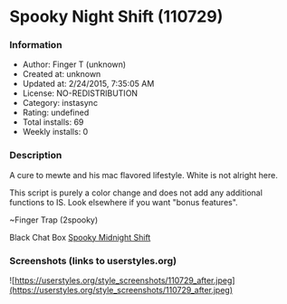 # Spooky Night Shift (110729)

### Information
- Author: Finger T (unknown)
- Created at: unknown
- Updated at: 2/24/2015, 7:35:05 AM
- License: NO-REDISTRIBUTION
- Category: instasync
- Rating: undefined
- Total installs: 69
- Weekly installs: 0


### Description
A cure to mewte and his mac flavored lifestyle.  White is not alright here.

This script is purely a color change and does not add any additional functions to IS.  Look elsewhere if you want "bonus features".

~Finger Trap (2spooky)

Black Chat Box <a href="https://userstyles.org/styles/110772/spooky-midnight-shift">Spooky Midnight Shift</a>


### Screenshots (links to userstyles.org)
![https://userstyles.org/style_screenshots/110729_after.jpeg](https://userstyles.org/style_screenshots/110729_after.jpeg)


